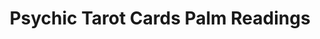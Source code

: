 ---
title: "Psychic Tarot Cards Palm Readings"
url: /erie/psychic-tarot-cards-palm-readings/
shop: Allgemein
---